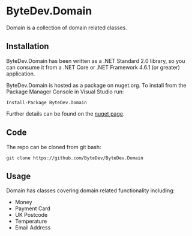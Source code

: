 # ByteDev.Domain

Domain is a collection of domain related classes.

## Installation

ByteDev.Domain has been written as a .NET Standard 2.0 library, so you can consume it from a .NET Core or .NET Framework 4.6.1 (or greater) application.

ByteDev.Domain is hosted as a package on nuget.org.  To install from the Package Manager Console in Visual Studio run:

`Install-Package ByteDev.Domain`

Further details can be found on the [nuget page](https://www.nuget.org/packages/ByteDev.Domain/).

## Code

The repo can be cloned from git bash:

`git clone https://github.com/ByteDev/ByteDev.Domain`

## Usage

Domain has classes covering domain related functionality including:

- Money
- Payment Card
- UK Postcode
- Temperature
- Email Address